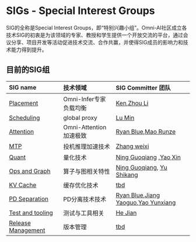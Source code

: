 # SIGs - Special Interest Groups

SIG的全称是Special Interest Groups，即“特别兴趣小组”。Omni-AI社区成立各技术SIG的初衷是为该领域的专家、教授和学生提供一个开放交流的平台，通过会议分享、项目开发等活动促进技术交流、合作共赢，并使得SIG成员的影响力和技术能力得到提升。

## 目前的SIG组

| SIG name                                                     | 技术领域                      | SIG Committer 团队                                                                                                         | 
|:-------------------------------------------------------------|:--------------------------|:----------------------------------------------------------------------------------------------------------------|
| [Placement]()                          | Omni-Infer专家负载均衡 | [Ken](https://gitee.com/kkrazy),[Zhou Li](https://gitee.com/lzhou-xyz)                                             |
| [Scheduling]()                             | global proxy               | [Lu Min](https://gitee.com/lumin17)                                                                   |
| [Attention]()                             | Omni-Attention加速极致        | [Ryan Blue](https://gitee.com/ryan_lan),[Mao Runze](https://gitee.com/immrz)                                                                       |
| [MTP]()                               | 投机推理加速技术           | [Zhang weixi](https://gitee.com/zhangweixi)                                                                         |
| [Quant]()                               | 量化技术           | [Ning Guoqiang](https://gitee.com/kevinning) ,[Yao Xin](https://gitee.com/xinyao1994)                                                                              |
| [Ops and Graph]()                               | 算子与图相关特性          | [Ning Guoqiang](https://gitee.com/kevinning), [Yu Shikang](https://gitee.com/yskhhh)                                                                        |
| [KV Cache]()                               | 缓存优化技术               | [tbd](https://gitee.com/)                                                                           |
| [PD Separation]()                                       | PD分离技术技术                 | [Ryan Blue](https://gitee.com/ryan_lan),[Jiang Yaoguo](https://gitee.com/jiangyaoguo),[Yao Yunxiang](https://gitee.com/yyaoaj)                                                                       |
| [Test and tooling]()                     | 测试与工具相关             | [He Jian](https://gitee.com/jeanhero)                                                         |
| [Release Management]()                                   | 版本管理                    | [tbd](https://gitee.com/)                                                                 |
